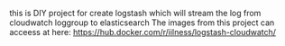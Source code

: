this is DIY project for create logstash which will stream the log from cloudwatch loggroup to elasticsearch
The images from this project can acceess at here:
https://hub.docker.com/r/iilness/logstash-cloudwatch/
